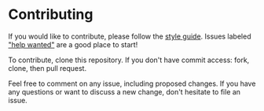 # Contributing

If you would like to contribute, please follow the [style guide](STYLE.md).
Issues labeled ["help
wanted"](https://git.generalassemb.ly.com/ga-wdi-boston/meta/labels/help%20wanted) are a good
place to start!

To contribute, clone this repository. If you don't have commit access: fork,
clone, then pull request.

Feel free to comment on any issue, including proposed changes. If you have any
questions or want to discuss a new change, don't hesitate to file an issue.
